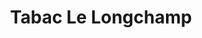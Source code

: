 ---
title: "Tabac Le Longchamp"
url: /valras-plage/tabac-le-longchamp/
shop: marchand de journaux
---